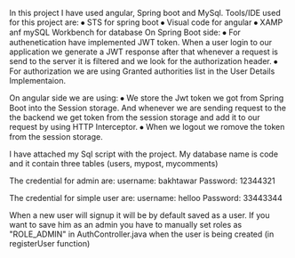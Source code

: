 In this project I have used angular, Spring boot and MySql.
Tools/IDE used for this project are: 
⦁	STS for spring boot
⦁	Visual code for angular
⦁	XAMP anf mySQL Workbench for database
On Spring Boot side:
⦁	For authenetication have implemented JWT token. When a user login to our application we generate a JWT response after that whenever a request is send to the server it is filtered and we look for the authorization header.
⦁	For authorization we are using Granted authorities list in the User Details Implementaion.

On angular side we are using:
⦁	We store the Jwt token we got from Spring Boot into the Session storage. And whenever we are sending request to the the backend we get token from the session storage and add it to our request by using HTTP Interceptor.
⦁	When we logout we romove the token from the session storage.

I have attached my Sql script with the project.
My database name is code and it contain three tables (users, mypost, mycomments)

The credential for admin are:
username: bakhtawar
Password: 12344321

The credential for simple user are:
username: helloo
Password: 33443344

When a new user will signup it will be by default saved as a user. If you want to save him as an admin you have to manually set roles as "ROLE_ADMIN" in AuthController.java when the user is being created (in registerUser function)
